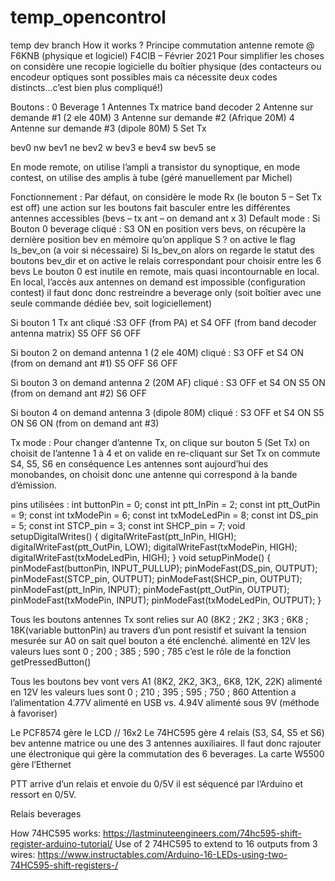 # temp_opencontrol
temp dev branch
How it works ?
Principe commutation antenne remote @ F6KNB (physique et logiciel)
F4CIB – Février 2021
Pour simplifier les choses on considère une recopie logicielle du boîtier physique (des contacteurs ou encodeur optiques sont possibles mais ca nécessite deux codes distincts...c’est bien plus compliqué!)

Boutons : 
0 Beverage 
1 Antennes Tx matrice band decoder
2 Antenne sur demande #1 (2 ele 40M)
3 Antenne sur demande #2 (Afrique 20M)
4 Antenne sur demande #3 (dipole 80M)
5 Set Tx

bev0 nw
bev1 ne
bev2 w
bev3 e
bev4 sw
bev5 se

En mode remote, on utilise l’ampli a transistor du synoptique, en mode contest, on utilise des amplis à tube (géré manuellement par Michel)

Fonctionnement :
Par défaut, on considère le mode Rx (le bouton 5 – Set Tx est off)
une action sur les boutons fait basculer entre les différentes antennes accessibles (bevs – tx ant – on demand ant x 3)
Default mode :
Si Bouton 0 beverage cliqué : S3 ON en position vers bevs, on récupère la dernière position bev en mémoire qu’on applique S ? on active le flag Is_bev_on (a voir si nécessaire)
Si Is_bev_on alors on regarde le statut des boutons bev_dir et on active le relais correspondant pour  choisir entre les 6 bevs
Le bouton 0 est inutile en remote, mais quasi incontournable en local.
En local, l’accès aux antennes on demand est impossible (configuration contest) il faut donc donc restreindre a beverage only (soit boîtier avec une seule commande dédiée bev, soit logiciellement)

Si bouton 1 Tx ant cliqué :S3 OFF (from PA) et S4 OFF (from band decoder antenna matrix) S5 OFF S6 OFF

Si bouton 2 on demand antenna 1 (2 ele 40M) cliqué : S3 OFF et S4 ON (from on demand ant #1) S5 OFF S6 OFF 

Si bouton 3 on demand antenna 2 (20M AF) cliqué : S3 OFF et S4 ON S5 ON (from on demand ant #2) S6 OFF 

Si bouton 4 on demand antenna 3 (dipole 80M) cliqué : S3 OFF et S4 ON  S5 ON S6 ON (from on demand ant #3)

Tx mode :
Pour changer d’antenne Tx, on clique sur bouton 5 (Set Tx) on choisit de l’antenne 1 à 4 et on valide en re-cliquant sur Set Tx on commute S4, S5, S6 en conséquence
Les antennes sont aujourd’hui des monobandes, on choisit donc une antenne qui correspond à la bande d’émission.


pins utilisées :
int buttonPin = 0;
const int ptt_InPin = 2;
const int ptt_OutPin = 9;
const int txModePin = 6;
const int txModeLedPin = 8;
const int DS_pin = 5;
const int STCP_pin = 3;
const int SHCP_pin = 7;
void setupDigitalWrites()
{
	digitalWriteFast(ptt_InPin, HIGH);
	digitalWriteFast(ptt_OutPin, LOW);
	digitalWriteFast(txModePin, HIGH);
	digitalWriteFast(txModeLedPin, HIGH);
}
void setupPinMode()
{
	pinModeFast(buttonPin, INPUT_PULLUP);
	pinModeFast(DS_pin, OUTPUT);
	pinModeFast(STCP_pin, OUTPUT);
	pinModeFast(SHCP_pin, OUTPUT);
	pinModeFast(ptt_InPin, INPUT);
	pinModeFast(ptt_OutPin, OUTPUT);
	pinModeFast(txModePin, INPUT);
	pinModeFast(txModeLedPin, OUTPUT);
}

Tous les boutons antennes Tx sont relies sur A0 (8K2 ; 2K2 ; 3K3 ; 6K8 ; 18K(variable buttonPin) au travers d’un pont resistif et suivant la tension mesurée sur A0 on sait quel bouton a été enclenché. alimenté en 12V les valeurs lues sont 0 ; 200 ; 385 ; 590 ; 785
c’est le rôle de la fonction getPressedButton()

Tous les boutons bev vont vers A1 (8K2, 2K2, 3K3,, 6K8, 12K, 22K) alimenté en 12V les valeurs lues sont 0 ; 210 ; 395 ; 595 ; 750 ; 860
Attention a l’alimentation 4.77V alimenté en USB vs. 4.94V alimenté sous 9V (méthode à favoriser)

Le PCF8574 gère le LCD // 16x2
Le 74HC595 gère 4 relais (S3, S4, S5 et S6) bev antenne matrice ou une des 3 antennes auxiliaires.
Il faut donc rajouter une électronique qui gère la commutation des 6 beverages.
La carte W5500 gère l’Ethernet

PTT arrive d’un relais et envoie du 0/5V il est séquencé par l’Arduino et ressort en 0/5V.

Relais beverages  

How 74HC595 works:
https://lastminuteengineers.com/74hc595-shift-register-arduino-tutorial/
Use of 2 74HC595 to extend to 16 outputs from 3 wires:
https://www.instructables.com/Arduino-16-LEDs-using-two-74HC595-shift-registers-/



